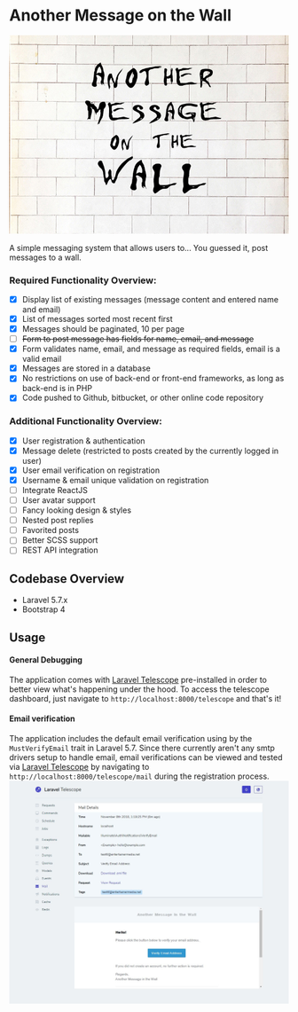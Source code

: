 # Another Message on the Wall
![](docs/screenshots/amitw_bg.jpg)   

A simple messaging system that allows users to... You guessed it, post messages to a wall.


### Required Functionality Overview:
* [x]	Display list of existing messages (message content and entered name and email)
* [x]	List of messages sorted most recent first
* [x]	Messages should be paginated, 10 per page
* [ ]	~~Form to post message has fields for name, email, and message~~
* [x]	Form validates name, email, and message as required fields, email is a valid email
* [x]	Messages are stored in a database
* [x]	No restrictions on use of back-end or front-end frameworks, as long as back-end is in PHP
* [x]	Code pushed to Github, bitbucket, or other online code repository

### Additional Functionality Overview:
* [x] User registration & authentication
* [x] Message delete (restricted to posts created by the currently logged in user)
* [x] User email verification on registration
* [x] Username & email unique validation on registration
* [ ] Integrate ReactJS
* [ ] User avatar support
* [ ] Fancy looking design & styles
* [ ] Nested post replies
* [ ] Favorited posts
* [ ] Better SCSS support
* [ ] REST API integration  

## Codebase Overview
- Laravel 5.7.x
- Bootstrap 4

## Usage 
#### General Debugging
The application comes with [Laravel Telescope](https://github.com/laravel/telescope/) pre-installed in order to better view what's happening under the hood.  To access the telescope dashboard, just navigate to `http://localhost:8000/telescope` and that's it! 

#### Email verification
The application includes the default email verification using by the `MustVerifyEmail` trait in  Laravel 5.7.  Since there currently aren't any smtp drivers setup to handle email, email verifications can be viewed and tested via [Laravel Telescope](https://github.com/laravel/telescope/) by navigating to `http://localhost:8000/telescope/mail` during the registration process. 
![](docs/screenshots/verify_mail_telescope.jpg)
